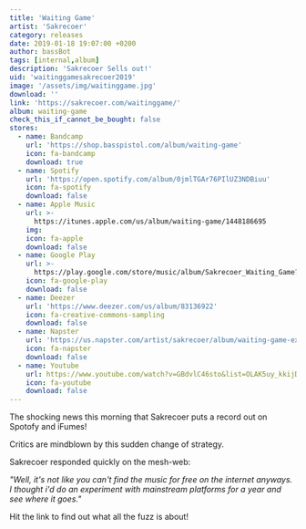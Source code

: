 ```yaml
---
title: 'Waiting Game'
artist: 'Sakrecoer'
category: releases
date: 2019-01-18 19:07:00 +0200
author: bassBot
tags: [internal,album]
description: 'Sakrecoer Sells out!'
uid: 'waitinggamesakrecoer2019'
image: '/assets/img/waitinggame.jpg'
download: ''
link: 'https://sakrecoer.com/waitinggame/'
album: waiting-game
check_this_if_cannot_be_bought: false
stores:
  - name: Bandcamp
    url: 'https://shop.basspistol.com/album/waiting-game'
    icon: fa-bandcamp
    download: true
  - name: Spotify
    url: 'https://open.spotify.com/album/0jmlTGAr76PIlUZ3NDBiuu'
    icon: fa-spotify
    download: false
  - name: Apple Music
    url: >-
      https://itunes.apple.com/us/album/waiting-game/1448186695
    img:
    icon: fa-apple
    download: false
  - name: Google Play
    url: >-
      https://play.google.com/store/music/album/Sakrecoer_Waiting_Game?id=B3oqhumfkfsvetgjpbal7aktufq
    icon: fa-google-play
    download: false
  - name: Deezer
    url: 'https://www.deezer.com/us/album/83136922'
    icon: fa-creative-commons-sampling
    download: false
  - name: Napster
    url: 'https://us.napster.com/artist/sakrecoer/album/waiting-game-explicit'
    icon: fa-napster
    download: false
  - name: Youtube
    url: https://www.youtube.com/watch?v=GBdvlC46sto&list=OLAK5uy_kkijDlzTf-gqZHGoQ_iNK1sN01ALpsBNU
    icon: fa-youtube
    download: false
---
```

The shocking news this morning that Sakrecoer puts a record out on Spotofy and iFumes! 

Critics are mindblown by this sudden change of strategy.

Sakrecoer responded quickly on the mesh-web:

<i>"Well, it's not like you can't find the music for free on the internet anyways. I thought i'd do an experiment with mainstream platforms for a year and see where it goes."</i>

Hit the link to find out what all the fuzz is about!